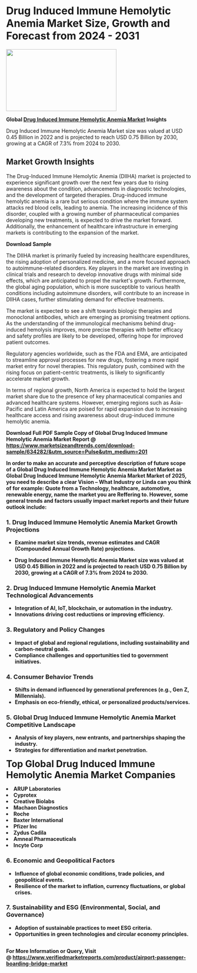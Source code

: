 <H1>Drug Induced Immune Hemolytic Anemia Market Size, Growth and Forecast from 2024 - 2031</H1><img class="aligncenter size-medium wp-image-584254" src="https://thirdeyenews.in/wp-content/uploads/2024/09/Global-Market-Research-300x168.jpeg" alt="" width="300" height="168" /><p><strong>Global&nbsp;<a href="https://www.marketsizeandtrends.com/download-sample/634282/&amp;utm_source=Pulse&amp;utm_medium=201">Drug Induced Immune Hemolytic Anemia Market</a> Insights</strong></p><p>Drug Induced Immune Hemolytic Anemia Market size was valued at USD 0.45 Billion in 2022 and is projected to reach USD 0.75 Billion by 2030, growing at a CAGR of 7.3% from 2024 to 2030.</p><p><h2>Market Growth Insights</h2> <p>The Drug-Induced Immune Hemolytic Anemia (DIIHA) market is projected to experience significant growth over the next few years due to rising awareness about the condition, advancements in diagnostic technologies, and the development of targeted therapies. Drug-induced immune hemolytic anemia is a rare but serious condition where the immune system attacks red blood cells, leading to anemia. The increasing incidence of this disorder, coupled with a growing number of pharmaceutical companies developing new treatments, is expected to drive the market forward. Additionally, the enhancement of healthcare infrastructure in emerging markets is contributing to the expansion of the market.</p> <p><strong>Download Sample</strong></p> <p>The DIIHA market is primarily fueled by increasing healthcare expenditures, the rising adoption of personalized medicine, and a more focused approach to autoimmune-related disorders. Key players in the market are investing in clinical trials and research to develop innovative drugs with minimal side effects, which are anticipated to propel the market's growth. Furthermore, the global aging population, which is more susceptible to various health conditions including autoimmune disorders, will contribute to an increase in DIIHA cases, further stimulating demand for effective treatments.</p> <p>The market is expected to see a shift towards biologic therapies and monoclonal antibodies, which are emerging as promising treatment options. As the understanding of the immunological mechanisms behind drug-induced hemolysis improves, more precise therapies with better efficacy and safety profiles are likely to be developed, offering hope for improved patient outcomes.</p> <p>Regulatory agencies worldwide, such as the FDA and EMA, are anticipated to streamline approval processes for new drugs, fostering a more rapid market entry for novel therapies. This regulatory push, combined with the rising focus on patient-centric treatments, is likely to significantly accelerate market growth.</p> <p>In terms of regional growth, North America is expected to hold the largest market share due to the presence of key pharmaceutical companies and advanced healthcare systems. However, emerging regions such as Asia-Pacific and Latin America are poised for rapid expansion due to increasing healthcare access and rising awareness about drug-induced immune hemolytic anemia.</p> <p><strong></p><p><span class=""><strong>Download Full PDF Sample Copy of Global Drug Induced Immune Hemolytic Anemia Market Report</strong> @ <a href="https://www.marketsizeandtrends.com/download-sample/634282/&amp;utm_source=Pulse&amp;utm_medium=201" target="_blank">https://www.marketsizeandtrends.com/download-sample/634282/&amp;utm_source=Pulse&amp;utm_medium=201</a></span></p><p>In order to make an accurate and perceptive description of future scope of a Global&nbsp;Drug Induced Immune Hemolytic Anemia Market Market as Global&nbsp;Drug Induced Immune Hemolytic Anemia Market Market of 2025, you need to describe a clear Vision &ndash; What Industry or Linda can you think of for example: Quote from a Technology, healthcare, automotive, renewable energy, name the market you are Reffering to. However, some general trends and factors usually impact market reports and their future outlook include:</p><h3>1.&nbsp;<strong>Drug Induced Immune Hemolytic Anemia Market Growth Projections</strong></h3><ul><li>Examine market size trends, revenue estimates and CAGR (Compounded Annual Growth Rate) projections.</li><li><p>Drug Induced Immune Hemolytic Anemia Market size was valued at USD 0.45 Billion in 2022 and is projected to reach USD 0.75 Billion by 2030, growing at a CAGR of 7.3% from 2024 to 2030.</p></li></ul><h3>2.&nbsp;<strong>Drug Induced Immune Hemolytic Anemia Market Technological Advancements</strong></h3><ul><li>Integration of AI, IoT, blockchain, or automation in the industry.</li><li>Innovations driving cost reductions or improving efficiency.</li></ul><h3>3.&nbsp;<strong>Regulatory and Policy Changes</strong></h3><ul><li>Impact of global and regional regulations, including sustainability and carbon-neutral goals.</li><li>Compliance challenges and opportunities tied to government initiatives.</li></ul><h3>4.&nbsp;<strong>Consumer Behavior Trends</strong></h3><ul><li>Shifts in demand influenced by generational preferences (e.g., Gen Z, Millennials).</li><li>Emphasis on eco-friendly, ethical, or personalized products/services.</li></ul><h3>5.&nbsp;<strong>Global Drug Induced Immune Hemolytic Anemia Market Competitive Landscape</strong></h3><ul><li>Analysis of key players, new entrants, and partnerships shaping the industry.</li><li>Strategies for differentiation and market penetration.</li></ul><p data-pm-slice="1 1 []"><span style="color: inherit; font-family: inherit; font-size: 25px;">Top Global Drug Induced Immune Hemolytic Anemia Market Companies</span></p><div class="" data-test-id=""><p><li>ARUP Laboratories</li><li> Cyprotex</li><li> Creative Biolabs</li><li> Machaon Diagnostics</li><li> Roche</li><li> Baxter International</li><li> Pfizer Inc</li><li> Zydus Cadila</li><li> Amneal Pharmaceuticals</li><li> Incyte Corp</li></p></div><h3>6.&nbsp;<strong>Economic and Geopolitical Factors</strong></h3><ul><li>Influence of global economic conditions, trade policies, and geopolitical events.</li><li>Resilience of the market to inflation, currency fluctuations, or global crises.</li></ul><h3>7.&nbsp;<strong>Sustainability and ESG (Environmental, Social, and Governance)</strong></h3><ul><li>Adoption of sustainable practices to meet ESG criteria.</li><li>Opportunities in green technologies and circular economy principles.</li></ul><h2><strong style="font-size: 14px;">For More Information or Query, Visit @&nbsp;</strong><a style="background-color: #ffffff; font-size: 14px;" href="https://www.marketsizeandtrends.com/report/drug-induced-immune-hemolytic-anemia-market/" target="_blank">https://www.verifiedmarketreports.com/product/airport-passenger-boarding-bridge-market</a></h2>
